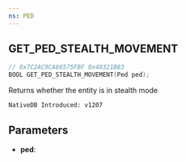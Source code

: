 ```yaml
---
ns: PED
---
```

## GET_PED_STEALTH_MOVEMENT

```c
// 0x7C2AC9CA66575FBF 0x40321B83
BOOL GET_PED_STEALTH_MOVEMENT(Ped ped);
```

Returns whether the entity is in stealth mode

```
NativeDB Introduced: v1207
```

## Parameters
* **ped**:
